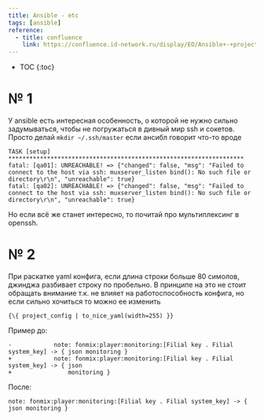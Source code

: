 ```yaml
---
title: Ansible - etc
tags: [ansible]
reference:
  - title: confluence
    link: https://confluence.id-network.ru/display/EO/Ansible+-+projects
---
```


* TOC 
{:toc}

<!-- ------------------------------------------------------------- -->

# № 1

У ansible есть интересная особенность, о которой не нужно сильно задумываться, чтобы не погружаться в дивный мир ssh и сокетов. Просто делай ```mkdir ~/.ssh/master``` если ансибл говорит что-то вроде

<pre><code class="shell">TASK [setup] *******************************************************************
fatal: [qa01]: UNREACHABLE! => {"changed": false, "msg": "Failed to connect to the host via ssh: muxserver_listen bind(): No such file or directory\r\n", "unreachable": true}
fatal: [qa02]: UNREACHABLE! => {"changed": false, "msg": "Failed to connect to the host via ssh: muxserver_listen bind(): No such file or directory\r\n", "unreachable": true}
</code></pre>

Но если всё же станет интересно, то почитай про мультиплексинг в openssh.

<!-- ------------------------------------------------------------- -->

# № 2

При раскатке yaml конфига, если длина строки больше 80 симолов, джинджа разбивает строку по пробельно. В принципе на это не стоит обращать внимание т.к. не влияет на работоспособность конфига, но если сильно хочиться то можно ее изменить
<pre><code class="yaml">{\{ project_config | to_nice_yaml(width=255) }}
</code></pre>

Пример до:
<pre><code class="yaml">-            note: fonmix:player:monitoring:[Filial key . Filial system_key] -> { json monitoring }
+            note: fonmix:player:monitoring:[Filial key . Filial system_key] -> { json
+                monitoring }
</code></pre>

После:
<pre><code class="yaml">note: fonmix:player:monitoring:[Filial key . Filial system_key] -> { json monitoring }
</code></pre>